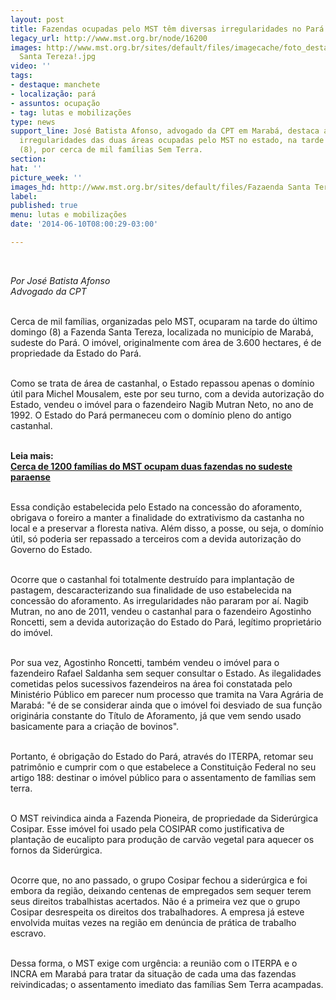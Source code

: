 ```yaml
---
layout: post
title: Fazendas ocupadas pelo MST têm diversas irregularidades no Pará
legacy_url: http://www.mst.org.br/node/16200
images: http://www.mst.org.br/sites/default/files/imagecache/foto_destaque/Fazaenda
  Santa Tereza!.jpg
video: ''
tags:
- destaque: manchete
- localização: pará
- assuntos: ocupação
- tag: lutas e mobilizações
type: news
support_line: José Batista Afonso, advogado da CPT em Marabá, destaca as principais
  irregularidades das duas áreas ocupadas pelo MST no estado, na tarde do último domingo
  (8), por cerca de mil famílias Sem Terra.
section: 
hat: ''
picture_week: ''
images_hd: http://www.mst.org.br/sites/default/files/Fazaenda Santa Tereza!.jpg
label: 
published: true
menu: lutas e mobilizações
date: '2014-06-10T08:00:29-03:00'

---
```

<p>&nbsp;</p><p><em>Por José Batista Afonso<br>Advogado da CPT</em></p><p><br>Cerca de mil famílias, organizadas pelo MST, ocuparam na tarde do último domingo (8) a Fazenda Santa Tereza, localizada no município de Marabá, sudeste do Pará. O imóvel, originalmente com área de 3.600 hectares, é de propriedade da Estado do Pará.&nbsp;</p><p><br>Como se trata de área de castanhal, o Estado repassou apenas o domínio útil para Michel Mousalem, este por seu turno, com a devida autorização do Estado, vendeu o imóvel para o fazendeiro Nagib Mutran Neto, no ano de 1992. O Estado do Pará permaneceu com o domínio pleno do antigo castanhal.</p><p><br><strong>Leia mais:<br><a href="http://www.mst.org.br/node/16191">Cerca de 1200 famílias do MST ocupam duas fazendas no sudeste paraense</a></strong></p><p><br>Essa condição estabelecida pelo Estado na concessão do aforamento, obrigava o foreiro a manter a finalidade do extrativismo da castanha no local e a preservar a floresta nativa. Além disso, a posse, ou seja, o domínio útil, só poderia ser repassado a terceiros com a devida autorização do Governo do Estado.&nbsp;</p><p><br>Ocorre que o castanhal foi totalmente destruído para implantação de pastagem, descaracterizando sua finalidade de uso estabelecida na concessão do aforamento. As irregularidades não pararam por aí. Nagib Mutran, no ano de 2011, vendeu o castanhal para o fazendeiro Agostinho Roncetti, sem a devida autorização do Estado do Pará, legítimo proprietário do imóvel. &nbsp;</p><p><br>Por sua vez, Agostinho Roncetti, também vendeu o imóvel para o fazendeiro Rafael Saldanha sem sequer consultar o Estado. As ilegalidades cometidas pelos sucessivos fazendeiros na área foi constatada pelo Ministério Público em parecer num processo que tramita na Vara Agrária de Marabá: "é de se considerar ainda que o imóvel foi desviado de sua função originária constante do Título de Aforamento, já que vem sendo usado basicamente para a criação de bovinos".</p><p><br>Portanto, é obrigação do Estado do Pará, através do ITERPA, retomar seu patrimônio e cumprir com o que estabelece a Constituição Federal no seu artigo 188: destinar o imóvel público para o assentamento de famílias sem terra.</p><p><br>O MST reivindica ainda a Fazenda Pioneira, de propriedade da Siderúrgica Cosipar. Esse imóvel foi usado pela COSIPAR como justificativa de plantação de eucalipto para produção de carvão vegetal para aquecer os fornos da Siderúrgica.&nbsp;</p><p><br>Ocorre que, no ano passado, o grupo Cosipar fechou a siderúrgica e foi embora da região, deixando centenas de empregados sem sequer terem seus direitos trabalhistas acertados. Não é a primeira vez que o grupo Cosipar desrespeita os direitos dos trabalhadores. A empresa já esteve envolvida muitas vezes na região em denúncia de prática de trabalho escravo.</p><p><br>Dessa forma, o MST exige com urgência: a reunião com o ITERPA e o INCRA em Marabá para tratar da situação de cada uma das fazendas reivindicadas; o assentamento imediato das famílias Sem Terra acampadas.</p><p>&nbsp;</p>
